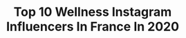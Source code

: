 ---
title: Top 10 Wellness Instagram Influencers In France In 2020
description: >-
  Find top wellness Instagram influencers in France in 2020. Most popular hashtags: #trovesummerbootcamp #healthylifestyle #homemade #vegan.
platform: Instagram
profiles:
  - username: "christellejavelier"
    fullname: >-
      CHRISTELLE JAVELIER
    location: "France"
    followers: 32916
    engagement: 186
    commentsToLikes: 0.087249
    avatar: "https://scontent-ams4-1.cdninstagram.com/v/t51.2885-19/s320x320/44856257_322505405007791_9063384346164985856_n.jpg?_nc_ht=scontent-ams4-1.cdninstagram.com&_nc_ohc=o7YxZAUvvLQAX96MyWR&oh=6c4368eeea320c43602f155e8ced726f&oe=5EB8DD49"
    verified: false
    hashtags: "#partenariat, #intersport, #prepactivre, #restezchezvous"
  - username: "viveka_b"
    fullname: >-
      The_blond_matcha
    location: "France"
    followers: 47964
    engagement: 235
    commentsToLikes: 0.026747
    avatar: "https://scontent-atl3-1.cdninstagram.com/v/t51.2885-19/s320x320/87733672_220975469023638_3183523673550094336_n.jpg?_nc_ht=scontent-atl3-1.cdninstagram.com&_nc_ohc=OpV3AePS1GEAX8iVpP3&oh=b88ae0bc6341139f5dd32631458ff8bc&oe=5EB93BC4"
    verified: false
    hashtags: "#food, #mariage, #2years, #beldicountryclub"
  - username: "racheloveee"
    fullname: >-
      Rachel Love
    location: "France"
    followers: 20363
    engagement: 348
    commentsToLikes: 0.030523
    avatar: "https://scontent-ams4-1.cdninstagram.com/v/t51.2885-19/s320x320/26872647_657519254423063_2433900160678363136_n.jpg?_nc_ht=scontent-ams4-1.cdninstagram.com&_nc_ohc=Y48AyYbdHwAAX8IexTq&oh=fcbe296747b949a3f44f2af9e95ac85f&oe=5EB9DAEA"
    verified: false
    hashtags: "#instabfoftheyear, #quarantinelife, #sweatslifeisthebestlife"
  - username: "kikachicaboom"
    fullname: >-
      Christelle Fourzali AJ
    location: "France"
    followers: 73502
    engagement: 163
    commentsToLikes: 0.069930
    avatar: "https://scontent-lhr8-1.cdninstagram.com/v/t51.2885-19/s320x320/80093588_609970553147620_5369279603326058496_n.jpg?_nc_ht=scontent-lhr8-1.cdninstagram.com&_nc_ohc=gr7-gJOxNccAX_Cy9D6&oh=35f52c6d037201b9097e5066524e3886&oe=5EB91BDF"
    verified: false
    hashtags: "#tb, #labour, #endofpregnancy, #positiveemotions"
  - username: "taziines"
    fullname: >-
      Ines Camilia Tazi
    location: "France"
    followers: 44892
    engagement: 269
    commentsToLikes: 0.006994
    avatar: "https://scontent-amt2-1.cdninstagram.com/v/t51.2885-19/s320x320/91337425_621160388434488_6205251573963030528_n.jpg?_nc_ht=scontent-amt2-1.cdninstagram.com&_nc_ohc=C-PfsnHMYMQAX_pvtzT&oh=ed249346b3b6c59d7c76d1c20fc949e8&oe=5EB8DA3D"
    verified: false
    hashtags: "#hardchilling, #sweatinglikeabiche, #sometimes, #smartbuy"
  - username: "juakhumalo"
    fullname: >-
      Juanita K. Khumalo
    location: "France"
    followers: 28641
    engagement: 287
    commentsToLikes: 0.109679
    avatar: "https://scontent-atl3-1.cdninstagram.com/v/t51.2885-19/s320x320/71529359_975588439465887_3561398632873721856_n.jpg?_nc_ht=scontent-atl3-1.cdninstagram.com&_nc_ohc=aM3UbniUUX8AX9rPVZc&oh=2d27ec516dbb9ecc7a56e9f8d808e144&oe=5EB92AEC"
    verified: false
    hashtags: "#coronavirusoutbreak, #fitgirls, #fitnesslife, #wellness"
  - username: "meandmytravelbugs"
    fullname: >-
      Bella Lindemann
    location: "France"
    followers: 52820
    engagement: 188
    commentsToLikes: 0.069647
    avatar: "https://scontent-atl3-1.cdninstagram.com/v/t51.2885-19/s320x320/16465596_154861661687064_5440387575799873536_a.jpg?_nc_ht=scontent-atl3-1.cdninstagram.com&_nc_ohc=iOQXKAobLAIAX_EfkTL&oh=b600e35bfceca9e40e2b6fb5ab5aec3b&oe=5EBA5835"
    verified: false
    hashtags: "#parisjetaime, #experienceegypt, #topparisphoto, #pariscartepostale"
  - username: "dubiodansmonbento"
    fullname: >-
      Florence Brun-Pelagalli
    location: "France"
    followers: 11638
    engagement: 493
    commentsToLikes: 0.079334
    avatar: "https://scontent-ams4-1.cdninstagram.com/v/t51.2885-19/s320x320/15877599_151638328661711_3435442566525353984_n.jpg?_nc_ht=scontent-ams4-1.cdninstagram.com&_nc_ohc=F99wYbzfS8UAX878hOh&oh=ff423a446d271252fc02f7b7a9269340&oe=5EB953C9"
    verified: false
    hashtags: "#foodblog, #teatime, #homemadecake, #foodies"
  - username: "melaniehuynh1"
    fullname: >-
      Melanie Huynh Utzmann
    location: "France"
    followers: 92367
    engagement: 159
    commentsToLikes: 0.008812
    avatar: "https://scontent-amt2-1.cdninstagram.com/v/t51.2885-19/s320x320/82495188_657396331740130_8116399084517982208_n.jpg?_nc_ht=scontent-amt2-1.cdninstagram.com&_nc_ohc=wWVdnyHMTqIAX_1wU2I&oh=19046a6cf5262f800ae581405f67ad65&oe=5EB04E5A"
    verified: true
    hashtags: "#skpmagazine, #styledbymelaniehunyh, #powerandsolidarity, #takecareofyourself"
  - username: "aimerose"
    fullname: >-
      aimerose ☾
    location: "France"
    followers: 85712
    engagement: 153
    commentsToLikes: 0.039389
    avatar: "https://scontent-ams4-1.cdninstagram.com/v/t51.2885-19/s320x320/89335421_2760018914116530_6406998810765033472_n.jpg?_nc_ht=scontent-ams4-1.cdninstagram.com&_nc_ohc=NWLRlP2PbToAX-YimQJ&oh=936b7dcb8753d6294b178b60e855af3c&oe=5EB8045D"
    verified: false
    hashtags: "#mygreenchef, #patchology, #aimerosewellness, #essentialoil"
---